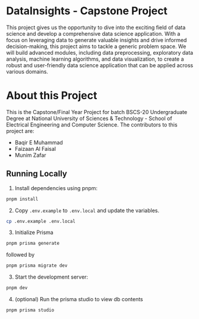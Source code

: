 # DataInsights - Capstone Project

This project gives us the opportunity to dive into the exciting field of data science and develop a comprehensive data science application. With a focus on leveraging data to generate valuable insights and drive informed decision-making, this project aims to tackle a generic problem space. We will build advanced modules, including data preprocessing, exploratory data analysis, machine learning algorithms, and data visualization, to create a robust and user-friendly data science application that can be applied across various domains.

# About this Project

This is the Capstone/Final Year Project for batch BSCS-20 Undergraduate Degree at National University of Sciences & Technology - School of Electrical Engineering and Computer Science.
The contributors to this project are:

- Baqir E Muhammad
- Faizaan Al Faisal
- Munim Zafar

## Running Locally

1. Install dependencies using pnpm:

```sh
pnpm install
```

2. Copy `.env.example` to `.env.local` and update the variables.

```sh
cp .env.example .env.local
```

3. Initialize Prisma
```sh
pnpm prisma generate
```
followed by
```sh
pnpm prisma migrate dev
```

3. Start the development server:

```sh
pnpm dev
```

4. (optional) Run the prisma studio to view db contents

```sh
pnpm prisma studio
```
